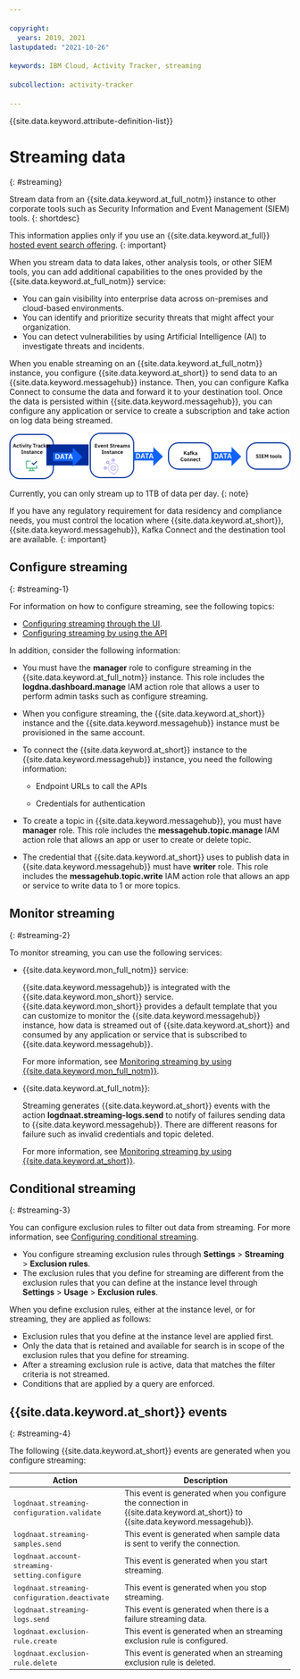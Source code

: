 ```yaml
---

copyright:
  years: 2019, 2021
lastupdated: "2021-10-26"

keywords: IBM Cloud, Activity Tracker, streaming

subcollection: activity-tracker

---
```


{{site.data.keyword.attribute-definition-list}}

# Streaming data
{: #streaming}


Stream data from an {{site.data.keyword.at_full_notm}} instance to other corporate tools such as Security Information and Event Management (SIEM) tools. 
{: shortdesc}

This information applies only if you use an {{site.data.keyword.at_full}} [hosted event search offering](/docs/activity-tracker?topic=activity-tracker-service_plan).
{: important}

When you stream data to data lakes, other analysis tools, or other SIEM tools, you can add additional capabilities to the ones provided by the {{site.data.keyword.at_full_notm}} service:
- You can gain visibility into enterprise data across on-premises and cloud-based environments. 
- You can identify and prioritize security threats that might affect your organization.
- You can detect vulnerabilities by using Artificial Intelligence (AI) to investigate threats and incidents. 


When you enable streaming on an {{site.data.keyword.at_full_notm}} instance, you configure {{site.data.keyword.at_short}} to send data to an {{site.data.keyword.messagehub}} instance. Then, you can configure Kafka Connect to consume the data and forward it to your destination tool. Once the data is persisted within {{site.data.keyword.messagehub}}, you can configure any application or service to create a subscription and take action on log data being streamed.

![Streaming overview](images/at_streams.svg "Streaming overview") 

Currently, you can only stream up to 1TB of data per day.
{: note}

If you have any regulatory requirement for data residency and compliance needs, you must control the location where {{site.data.keyword.at_short}}, {{site.data.keyword.messagehub}}, Kafka Connect and the destination tool are available.
{: important}


## Configure streaming
{: #streaming-1}

For information on how to configure streaming, see the following topics:
- [Configuring streaming through the UI](/docs/activity-tracker?topic=activity-tracker-streaming-configure).
- [Configuring streaming by using the API](/docs/activity-tracker?topic=activity-tracker-streaming-manage-api#streaming-api-conf)

In addition, consider the following information:
- You must have the **manager** role to configure streaming in the {{site.data.keyword.at_full_notm}} instance. This role includes the **logdna.dashboard.manage** IAM action role that allows a user to perform admin tasks such as configure streaming.
- When you configure streaming, the {{site.data.keyword.at_short}} instance and the {{site.data.keyword.messagehub}} instance must be provisioned in the same account.
- To connect the {{site.data.keyword.at_short}} instance to the {{site.data.keyword.messagehub}} instance, you need the following information:
    
    - Endpoint URLs to call the APIs
    
    - Credentials for authentication

- To create a topic in {{site.data.keyword.messagehub}}, you must have **manager** role. This role includes the **messagehub.topic.manage** IAM action role that allows an app or user to create or delete topic.

- The credential that {{site.data.keyword.at_short}} uses to publish data in {{site.data.keyword.messagehub}} must have **writer** role. This role includes the **messagehub.topic.write** IAM action role that allows an app or service to write data to 1 or more topics.

## Monitor streaming
{: #streaming-2}

To monitor streaming, you can use the following services:
- {{site.data.keyword.mon_full_notm}} service: 

    {{site.data.keyword.messagehub}} is integrated with the {{site.data.keyword.mon_short}} service. {{site.data.keyword.mon_short}} provides a default template that you can customize to monitor the {{site.data.keyword.messagehub}} instance, how data is streamed out of {{site.data.keyword.at_short}} and consumed by any application or service that is subscribed to {{site.data.keyword.messagehub}}.

    For more information, see [Monitoring streaming by using {{site.data.keyword.mon_full_notm}}](/docs/activity-tracker?topic=activity-tracker-streaming-monitor#streaming-monitor-1).

- {{site.data.keyword.at_full_notm}}:

    Streaming generates {{site.data.keyword.at_short}} events with the action **logdnaat.streaming-logs.send** to notify of failures sending data to {{site.data.keyword.messagehub}}. There are different reasons for failure such as invalid credentials and topic deleted.

    For more information, see [Monitoring streaming by using {{site.data.keyword.at_short}}](/docs/activity-tracker?topic=activity-tracker-streaming-monitor#streaming-monitor-2).


## Conditional streaming
{: #streaming-3}

You can configure exclusion rules to filter out data from streaming. For more information, see [Configuring conditional streaming](/docs/activity-tracker?topic=activity-tracker-streaming-conditional).

- You configure streaming exclusion rules through **Settings** &gt; **Streaming** &gt; **Exclusion rules**. 
- The exclusion rules that you define for streaming are different from the exclusion rules that you can define at the instance level through **Settings** &gt; **Usage** &gt; **Exclusion rules**. 

When you define exclusion rules, either at the instance level, or for streaming, they are applied as follows:
- Exclusion rules that you define at the instance level are applied first.
- Only the data that is retained and available for search is in scope of the exclusion rules that you define for streaming.
- After a streaming exclusion rule is active, data that matches the filter criteria is not streamed.
- Conditions that are applied by a query are enforced. 



## {{site.data.keyword.at_short}} events
{: #streaming-4}

The following {{site.data.keyword.at_short}} events are generated when you configure streaming:

| Action | Description |
|--------|-------------|
| `logdnaat.streaming-configuration.validate`   | This event is generated when you configure the connection in {{site.data.keyword.at_short}} to {{site.data.keyword.messagehub}}. |
| `logdnaat.streaming-samples.send`             | This event is generated when sample data is sent to verify the connection. |
| `logdnaat.account-streaming-setting.configure`| This event is generated when you start streaming. |
| `logdnaat.streaming-configuration.deactivate` | This event is generated when you stop streaming. |
| `logdnaat.streaming-logs.send`              | This event is generated when there is a failure streaming data. |
| `logdnaat.exclusion-rule.create`            | This event is generated when an streaming exclusion rule is configured. |
| `logdnaat.exclusion-rule.delete`            | This event is generated when an streaming exclusion rule is deleted. |





